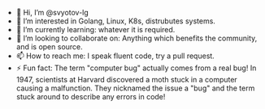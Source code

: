 - 👋 Hi, I’m @svyotov-lg
- 👀 I’m interested in Golang, Linux, K8s, distrubutes systems.
- 🌱 I’m currently learning: whatever it is required.
- 💞️ I’m looking to collaborate on: Anything which benefits the community, and is open source.
- 📫 How to reach me: I speak fluent code, try a pull request.
- ⚡ Fun fact: The term "computer bug" actually comes from a real bug! In 1947, scientists at Harvard discovered a moth stuck in a computer causing a malfunction. They nicknamed the issue a "bug" and the term stuck around to describe any errors in code!

<!---
svyotov-lg/svyotov-lg is a ✨ special ✨ repository because its `README.md` (this file) appears on your GitHub profile.
You can click the Preview link to take a look at your changes.
--->
